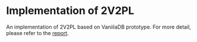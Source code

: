 # Implementation of 2V2PL

An implementation of 2V2PL based on VaniilaDB prototype. For more detail, please refer to the [report](submit/106033233_106062137_p123786579_assignment5_report.pdf).